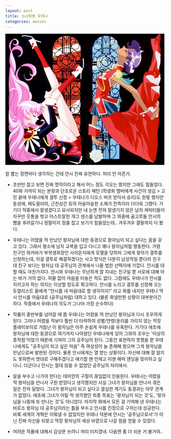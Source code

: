 ```yaml
---
layout: post
title: 소녀혁명 우테나
categories: movies
---
```


<img src="/thumbnails/180325/소녀혁명우테나.png" width=500 />

칼 뽑는 장면마다 생각하는 건데 안시 진짜 유연하다. 허리 안 아픈가.

- 초반만 참고 보면 진짜 명작이라고 해서 어느 정도 각오는 했지만 그래도 힘들었다. 40화 가까이 되는 분량과 단조로운 스토리 패턴 (학생회 멤버에게 사건이 생김 > 고민 끝에 우테나에게 결투 신청 > 우테나가 디오스 버프 받아서 승리)도 한몫 했지만 동성애, 페도필리아, 근친상간 등의 아슬아슬한 소재가 잔뜩이라 더더욱 그랬다. 거기다 작중에서 잘생겼다고 묘사되지만 내 눈엔 전혀 잘생기지 않은 남자 캐릭터들이 자꾸만 웃통을 벗고 아스트랄한 개그 센스를 남발하며 그 와중에 골고루들 안시의 뺨을 후려갈기니 정말이지 정줄 잡고 보기가 힘들었는데.. 겨우겨우 결말까지 다 봤다.

- 우테나는 어렸을 적 만났던 왕자님에 대한 동경으로 왕자님이 되고 싶다는 꿈을 갖고 있다. 그래서 평소에 남자 교복을 입고 다니고 꽤나 왕자님처럼 행동한다. 가령 친구인 와카바가 부학생회장인 사이온지에게 모멸을 당하자 그에게 찾아가 결투를 신청하는데, 이걸 결투로 해결하겠다는 사고 방식은 다분히 남성적일 뿐더러 친구 대 친구 보다는 왕자님 대 공주님의 관계에서 나올 법한 선택지에 가깝다. 안시를 대할 때도 마찬가지다. 안시와 우테나는 무난하게 잘 지내는 친구일 뿐 서로에 대해 아는 바가 거의 없다. 허물 없이 마음을 터놓은 적도 없다. 그럼에도 우테나가 안시를 지키고자 하는 의지는 이상할 정도로 확고하다. 안시를 노리고 결투를 신청해 오는 듀얼리스트 들에게 "안시를 네 마음대로 할 생각이지!" 라고 화를 내지만 우테나 역시 안시를 마음대로 (공주님처럼) 대하고 있다. (물론 화낼만한 상황이 대부분이긴 하다. 작중에서 우테나의 의도가 그나마 가장 순수하다)

- 작품이 중반부를 넘어갈 때 쯤 우테나는 어렸을 적 만났던 왕자님과 다시 조우하게 된다. 그러나 어렸을 적보다 훨씬 더 타락하여 성별/연령/윤리를 가리지 않는 막장 플레이보이로 거듭난 이 왕자님은 아주 손쉽게 우테나를 유혹한다. 거기다 애초에 왕자님에 대한 동경으로 여기까지 나아왔던 우테나에게 있어 그와의 조우는 '이상의 종착점'이었기 때문에 기꺼이 그의 공주님이 된다. 그동안 표현하지 못했을 뿐 우테나에게도 "공주님이 되고 싶은 마음" 즉 여성성이 늘 존재해 왔으며 그게 왕자님을 만남으로써 발현된 것이다. 물론 안시에게는 열 받는 상황이다. 자신에 대해 잘 알지도 못하면서 멋대로 구해주겠다고 얘기할 땐 언제고 이젠 해피 엔딩을 맞이하고 싶다니. 더군다나 안시는 절대 앉을 수 없었던 공주님의 자리에서.

- 알을 부수고 나가야 한다는 데미안의 구절이 끊임없이 인용된다. 우테나는 어렸을 적 왕자님을 만나서 구원 받았다고 생각했지만 사실 그녀가 왕자님을 만나서 겪은 일은 전혀 달랐다. 그녀가 왕자님이 되고 싶다고 결심한 계기도 동경과는 아무 관계가 없었다. 애초에 그녀가 어릴 적 생각했던 최종 목표는 '왕자님이 되는 것'도, '왕자님을 나중에 또 만나는 것'도 아니었다. 마지막 화에서 모든 걸 기억해 낸 우테나는 비로소 왕자님 대 공주님이라는 틀을 부수고 안시를 진정으로 구하는데 성공한다. 비록 세계의 개혁은 이뤄낼 수 없었지만 우테나 덕분에 안시는 '공주님으로서'가 아닌 진짜 자신을 되찾고 막장 왕자님의 세상 바깥으로 나갈 힘을 얻을 수 있었다. 

- 어려운 작품에 대해서 감상문 쓰려니 머리 터지겠네. 다음엔 좀 더 쉬운 거 볼거야..
